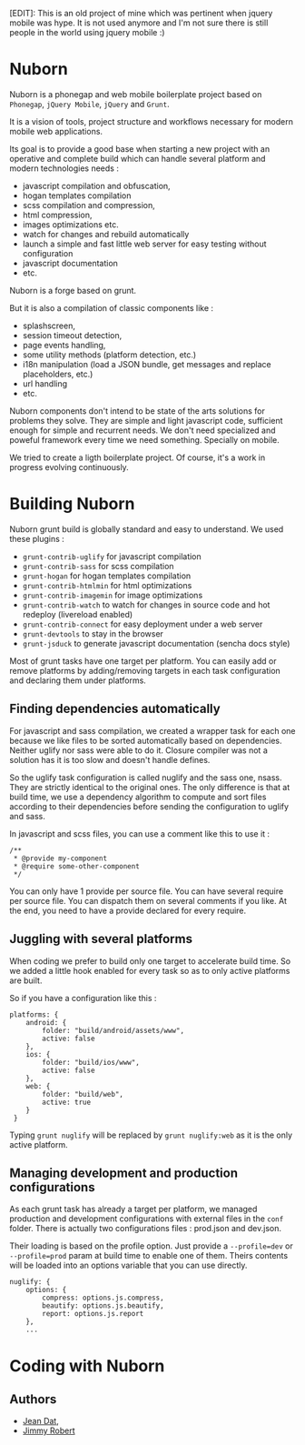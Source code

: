 [EDIT]: This is an old project of mine which was pertinent when jquery mobile was hype. It is not used anymore and I'm not sure there is still people in the world using jquery mobile :)


Nuborn
======

Nuborn is a phonegap and web mobile boilerplate project based on `Phonegap`, `jQuery Mobile`, `jQuery` and `Grunt`.

It is a vision of tools, project structure and workflows necessary for modern mobile web applications.

Its goal is to provide a good base when starting a new project with an operative and complete build which can handle several platform and modern technologies needs :
 * javascript compilation and obfuscation,
 * hogan templates compilation
 * scss compilation and compression,
 * html compression,
 * images optimizations etc.
 * watch for changes and rebuild automatically
 * launch a simple and fast little web server for easy testing without configuration
 * javascript documentation
 * etc.

Nuborn is a forge based on grunt.

But it is also a compilation of classic components like :
 * splashscreen,
 * session timeout detection,
 * page events handling,
 * some utility methods (platform detection, etc.)
 * i18n manipulation (load a JSON bundle, get messages and replace placeholders, etc.)
 * url handling
 * etc.

Nuborn components don't intend to be state of the arts solutions for problems they solve.
They are simple and light javascript code, sufficient enough for simple and recurrent needs.
We don't need specialized and poweful framework every time we need something. Specially on mobile.

We tried to create a ligth boilerplate project. Of course, it's a work in progress evolving continuously.


Building Nuborn
===============

Nuborn grunt build is globally standard and easy to understand. We used these plugins :
 * `grunt-contrib-uglify` for javascript compilation
 * `grunt-contrib-sass` for scss compilation
 * `grunt-hogan` for hogan templates compilation
 * `grunt-contrib-htmlmin` for html optimizations
 * `grunt-contrib-imagemin` for image optimizations
 * `grunt-contrib-watch` to watch for changes in source code and hot redeploy (livereload enabled)
 * `grunt-contrib-connect` for easy deployment under a web server
 * `grunt-devtools` to stay in the browser
 * `grunt-jsduck` to generate javascript documentation (sencha docs style)

Most of grunt tasks have one target per platform.
You can easily add or remove platforms by adding/removing targets in each task configuration and declaring them under platforms.

Finding dependencies automatically
----------------------------------

For javascript and sass compilation, we created a wrapper task for each one because we like files to be sorted automatically based on dependencies.
Neither uglify nor sass were able to do it. Closure compiler was not a solution has it is too slow and doesn't handle defines.

So the uglify task configuration is called nuglify and the sass one, nsass. They are strictly identical to the original ones.
The only difference is that at build time, we use a dependency algorithm to compute and sort files according to their dependencies before
sending the configuration to uglify and sass.

In javascript and scss files, you can use a comment like this to use it :
```
/**
 * @provide my-component
 * @require some-other-component
 */
```

You can only have 1 provide per source file.
You can have several require per source file.
You can dispatch them on several comments if you like.
At the end, you need to have a provide declared for every require.

Juggling with several platforms
-------------------------------

When coding we prefer to build only one target to accelerate build time.
So we added a little hook enabled for every task so as to only active platforms are built.

So if you have a configuration like this :
```
platforms: {
	android: {
		folder: "build/android/assets/www",
		active: false
	},
	ios: {
		folder: "build/ios/www",
		active: false
	},
	web: {
		folder: "build/web",
		active: true
	}
 }
```

Typing ```grunt nuglify``` will be replaced by ```grunt nuglify:web``` as it is the only active platform.

Managing development and production configurations
--------------------------------------------------

As each grunt task has already a target per platform, we managed production and development configurations with external files in the `conf` folder.
There is actually two configurations files : prod.json and dev.json.

Their loading is based on the profile option.
Just provide a `--profile=dev` or `--profile=prod` param at build time to enable one of them.
Theirs contents will be loaded into an options variable that you can use directly.

```
nuglify: {
	options: {
		compress: options.js.compress,
		beautify: options.js.beautify,
		report: options.js.report
	},
	...
```

Coding with Nuborn
==================



Authors
-------

 * [Jean Dat](jan4dev@gmail.com),
 * [Jimmy Robert](rob.jimmy@gmail.com)
